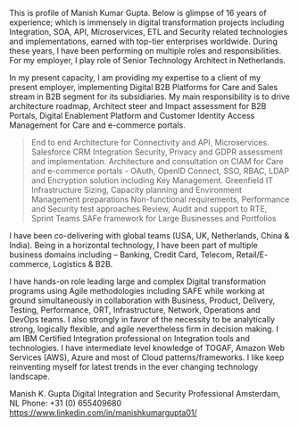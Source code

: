 <meta name="google-site-verification" content="Z26zWMGxpVTs9MgrQ8c9jNcYDskKP0a2sIUi8RxN628" />

This is profile of Manish Kumar Gupta. Below is glimpse of 16 years of experience; which
is immensely in digital transformation projects including Integration, SOA, API, Microservices, ETL and Security
related technologies and implementations, earned with top-tier enterprises worldwide. During these years, I have
been performing on multiple roles and responsibilities. For my employer, I play role of Senior Technology
Architect in Netherlands.

In my present capacity, I am providing my expertise to a client of my present employer, implementing Digital
B2B Platforms for Care and Sales stream in B2B segment for its subsidiaries. My main responsibility is to drive
architecture roadmap, Architect steer and Impact assessment for B2B Portals, Digital Enablement Platform and
Customer Identity Access Management for Care and e-commerce portals.
<P1>
>End to end Architecture for Connectivity and API, Microservices.
>Salesforce CRM Integration
>Security, Privacy and GDPR assessment and implementation.
>Architecture and consultation on CIAM for Care and e-commerce portals - OAuth, OpenID Connect, SSO, RBAC, LDAP and Encryption
solution including Key Management.
>Greenfield IT Infrastructure Sizing, Capacity planning and Environment Management preparations
>Non-functional requirements, Performance and Security test approaches
>Review, Audit and support to RTE, Sprint Teams
>SAFe framework for Large Businesses and Portfolios
</P1>
I have been co-delivering with global teams (USA, UK, Netherlands, China & India). Being in a horizontal
technology, I have been part of multiple business domains including – Banking, Credit Card, Telecom, Retail/E-
commerce, Logistics & B2B.

I have hands-on role leading large and complex Digital transformation programs using Agile methodologies
including SAFE while working at ground simultaneously in collaboration with Business, Product, Delivery,
Testing, Performance, ORT, Infrastructure, Network, Operations and DevOps teams. I also strongly in favor of
the necessity to be analytically strong, logically flexible, and agile nevertheless firm in decision making.
I am IBM Certified Integration professional on Integration tools and technologies. I have intermediate level
knowledge of TOGAF, Amazon Web Services (AWS), Azure and most of Cloud patterns/frameworks. I like keep
reinventing myself for latest trends in the ever changing technology landscape.

Manish K. Gupta
<P2>Digital Integration and Security Professional
Amsterdam, NL
Phone: +31 (0) 655409680
https://www.linkedin.com/in/manishkumargupta01/
</P2>
